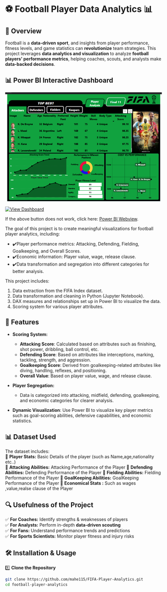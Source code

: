 # ⚽ Football Player Data Analytics 📊  


## 📌 Overview  
Football is a **data-driven sport**, and insights from player performance, fitness levels, and game statistics can **revolutionize** team strategies. This project leverages **data analytics and visualization** to analyze **football players' performance metrics**, helping coaches, scouts, and analysts make **data-backed decisions**.  


## 📊 Power BI Interactive Dashboard
![Football Players Analytics Performance Dashboard](https://raw.githubusercontent.com/mahe115/FIFA-Player-Analytics/refs/heads/main/Dashboard.png?token=GHSAT0AAAAAAC6HFTEBO3I44XDP3EICKINQZ457RNQ)  

[![View Dashboard](https://img.shields.io/badge/PowerBI-Dashboard-yellow?style=for-the-badge&logo=power-bi)](https://app.powerbi.com/view?r=eyJrIjoiMWEzYjY1MzMtODI3YS00MWExLWE3MWQtOGY1YjBkZjI4MTY1IiwidCI6ImI5NDFiMTA2LTE1Y2UtNDQ0MS1hZjIwLTkyODU2M2Y1ZWRkOCJ9)

If the above button does not work, click here: [Power BI Webview](YOUR_POWER_BI_EMBED_LINK_HERE).

The goal of this project is to create meaningful visualizations for football player analytics, including:
- ✔️Player performance metrics: Attacking, Defending, Fielding, Goalkeeping, and Overall Scores.
- ✔️Economic information: Player value, wage, release clause.
- ✔️Data transformation and segregation into different categories for better analysis.
  
This project includes:
1. Data extraction from the FIFA Index dataset.
2. Data transformation and cleaning in Python (Jupyter Notebook).
3. DAX measures and relationships set up in Power BI to visualize the data.
4. Scoring system for various player attributes.

## 🚀 Features  
- **Scoring System:**
    
    - **Attacking Score**: Calculated based on attributes such as finishing, shot power, dribbling, ball control, etc.
    - **Defending Score**: Based on attributes like interceptions, marking, tackling, strength, and aggression.
    - **Goalkeeping Score**: Derived from goalkeeping-related attributes like diving, handling, reflexes, and positioning.
    - **Overall Value**: Based on player value, wage, and release clause.
    
- **Player Segregation:**
    - Data is categorized into attacking, midfield, defending, goalkeeping, and economic categories for clearer analysis.
  
- **Dynamic Visualization**: Use Power BI to visualize key player metrics such as goal-scoring abilities, defensive capabilities, and economic statistics.

## 📊 Dataset Used  
The dataset includes:  
📌 **Player Stats:** Basic Details of the player (such as Name,age,nationality etc..)  
📌 **Attacking Abilities:** Attacking Performance of the Player
📌 **Defending Abilities:** Defending Performance of the Player
📌 **Fielding Abilities:** Fielding Performance of the Player
📌 **GoalKeeping Abilities:** GoalKeeping Performance of the Player
📌 **Economical Stats :** Such as wages ,value,realse clause of the Player

## 🔍 Usefulness of the Project  
✅ **For Coaches:** Identify strengths & weaknesses of players  
✅ **For Analysts:** Perform in-depth **data-driven scouting**  
✅ **For Fans:** Understand performance trends and predictions  
✅ **For Sports Scientists:** Monitor player fitness and injury risks  

## 🛠️ Installation & Usage  
1️⃣ **Clone the Repository**  
```sh
git clone https://github.com/mahe115/FIFA-Player-Analytics.git
cd football-player-analytics  
